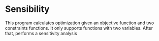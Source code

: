 # Sensibility
This program calculates optimization given an objective function and two constraints functions. It only supports functions with two variables. After that, performs a sensitivity analysis
